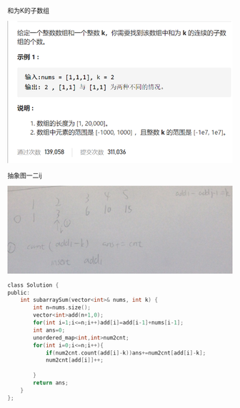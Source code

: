 和为K的子数组

![img](image/1629810059617.png)

抽象图一二ij

![img](image/1629813236320.png)

```c
class Solution {
public:
    int subarraySum(vector<int>& nums, int k) {
        int n=nums.size();
        vector<int>add(n+1,0);
        for(int i=1;i<=n;i++)add[i]=add[i-1]+nums[i-1];
        int ans=0;
        unordered_map<int,int>num2cnt;
        for(int i=0;i<=n;i++){
            if(num2cnt.count(add[i]-k))ans+=num2cnt[add[i]-k];
            num2cnt[add[i]]++;

        }
        return ans;
    }
};
```

